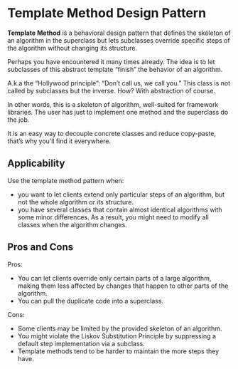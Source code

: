 # Template Method Design Pattern

**Template Method** is a behavioral design pattern that defines the skeleton of an algorithm in the superclass but lets subclasses override specific steps of the algorithm without changing its structure.

Perhaps you have encountered it many times already. The idea is to let subclasses of this abstract template “finish” the behavior of an algorithm.

A.k.a the “Hollywood principle”: “Don’t call us, we call you.” This class is not called by subclasses but the inverse. How? With abstraction of course.

In other words, this is a skeleton of algorithm, well-suited for framework libraries. The user has just to implement one method and the superclass do the job.

It is an easy way to decouple concrete classes and reduce copy-paste, that’s why you’ll find it everywhere.


## Applicability

Use the template method pattern when:

- you want to let clients extend only particular steps of an algorithm, but not the whole algorithm or its structure.
- you have several classes that contain almost identical algorithms with some minor differences. As a result, you might need to modify all classes when the algorithm changes.

## Pros and Cons

Pros:

- You can let clients override only certain parts of a large algorithm, making them less affected by changes that happen to other parts of the algorithm.
- You can pull the duplicate code into a superclass.

Cons:

- Some clients may be limited by the provided skeleton of an algorithm.
- You might violate the Liskov Substitution Principle by suppressing a default step implementation via a subclass.
- Template methods tend to be harder to maintain the more steps they have.

